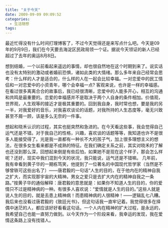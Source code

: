 ```yaml
---
title: "关于今天"
date: 2009-09-09 09:09:52
categories:
  - 生活随想
tags:
---
```


最近忙得没有什么时间打理博客了，不过今天觉得还是来写点什么吧。今天是09年的9月9日，我们在今天要去海淀区民政局领一个证。据说今天领证的新人已经超过了去年的奥运8月8日。 

想到结婚，一个以前看起来遥远的事情，却也很自然地在这个时期到来了。说实话也没有太特别的激动或者婚前恐惧，诸如此类的大情绪。那么多年来自己经常会思考：什么样的人才是适合的，什么样的人在一起会比较幸福。一对恋爱中的民工情侣和一对恋爱中的小资青年，哪个会幸福一点? 客观来说，也许是一样的幸福感。在看过很多离离合合的故事后，我已经很清晰，恋爱中的人能多开心，相互的沟通和共鸣是最重要的。恋爱的幸福感并不是取决于两个人自身的条件相加。价值观，世界观，人生观等的接近才是极其重要的。回到我自身，我时常也想，要是我的另一半，对我爱好的音乐，对我喜欢谈论的话题，对我所持的人生态度等，毫无兴致甚至不屑一顾，该是多么无奈的一件事。 

想起和晓禾认识的过程，其实也挺突然和急进的。在今天看这些事，我会觉得自己运气还是不错。对于我自己的性格，兴趣，喜欢谈的话题等等，我知道也许不是很多人能接受得了。光是我一直都有一种长不大的孩子气，加上很多理想主义的想法，在很多女生看来都是不成熟的特征。在我们确定关系之前，其实对晓禾的了解也还没到那么深，回想起来倒是有些后怕，如果她不是现在这个样子，那会怎么样呢？还好，现实中我们混到今天的状况，我只能说，运气还是不错嘛。 几年前，我有幸看到黄子华的一期栋笃笑，他提到了一位著名的中国现代哲学家（当然是不够曾轶可这些出名了）——唐君毅的一句话“人生的目的，在于他内在的精神自我之扩大，而实现那宇宙的大精神。男女之爱只是去扩大内在的精神自我之一条路。”按黄子华的通俗解释：唐君毅的意思就是：如果你不知道人生的目的，你的爱情只不过是精神病的一种。有很多人喜欢说：“爱情就是人生的目的。”这些人就是说人生的目的，就是去患上精神病！而患精神病的人很精神！——逻辑乱七八糟。 我后来也没看过唐君毅的《致廷光书》，但这句话我一直牢记着。我觉得很多在择偶中迷茫的人，都应该好好看看这句话。一个人内在精神的扩大过程，是永远的，我希望自己也能一直努力做到。以今天作为一个阶段来看，我幸运的发现，我在爱情这条路上没有找错人。